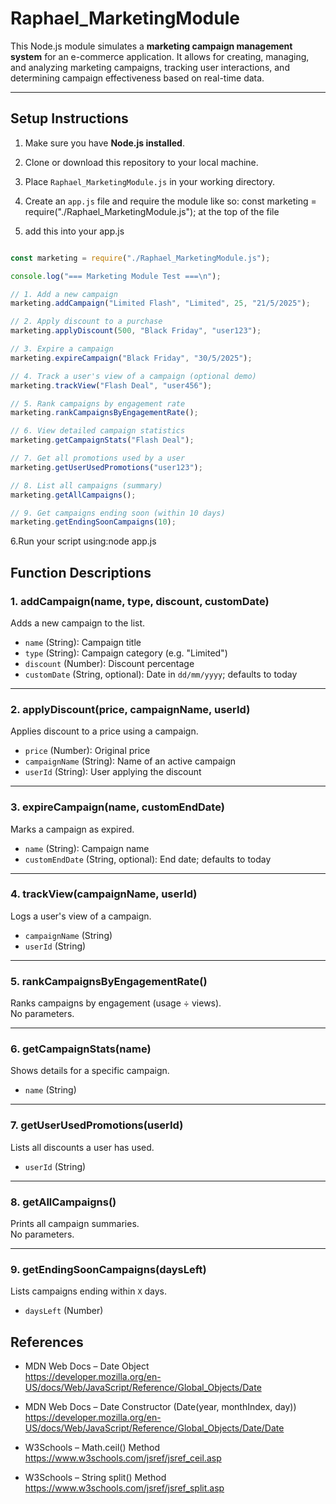 


# Raphael_MarketingModule

This Node.js module simulates a **marketing campaign management system** for an e-commerce application. It allows for creating, managing, and analyzing marketing campaigns, tracking user interactions, and determining campaign effectiveness based on real-time data.

---

##  Setup Instructions

1. Make sure you have **Node.js installed**.
2. Clone or download this repository to your local machine.
3. Place `Raphael_MarketingModule.js` in your working directory.
4. Create an `app.js` file and require the module like so:
const marketing = require("./Raphael_MarketingModule.js");
at the top of the file 

5. add this into your app.js 
```js

const marketing = require("./Raphael_MarketingModule.js");

console.log("=== Marketing Module Test ===\n");

// 1. Add a new campaign
marketing.addCampaign("Limited Flash", "Limited", 25, "21/5/2025");

// 2. Apply discount to a purchase
marketing.applyDiscount(500, "Black Friday", "user123");

// 3. Expire a campaign
marketing.expireCampaign("Black Friday", "30/5/2025");

// 4. Track a user's view of a campaign (optional demo)
marketing.trackView("Flash Deal", "user456");

// 5. Rank campaigns by engagement rate
marketing.rankCampaignsByEngagementRate();

// 6. View detailed campaign statistics
marketing.getCampaignStats("Flash Deal");

// 7. Get all promotions used by a user
marketing.getUserUsedPromotions("user123");

// 8. List all campaigns (summary)
marketing.getAllCampaigns();

// 9. Get campaigns ending soon (within 10 days)
marketing.getEndingSoonCampaigns(10);
``` 


6.Run your script using:node app.js


##  Function Descriptions

### 1. addCampaign(name, type, discount, customDate)
Adds a new campaign to the list.

- `name` (String): Campaign title
- `type` (String): Campaign category (e.g. "Limited")
- `discount` (Number): Discount percentage
- `customDate` (String, optional): Date in `dd/mm/yyyy`; defaults to today

---

### 2. applyDiscount(price, campaignName, userId)
Applies discount to a price using a campaign.

- `price` (Number): Original price
- `campaignName` (String): Name of an active campaign
- `userId` (String): User applying the discount

---

### 3. expireCampaign(name, customEndDate)
Marks a campaign as expired.

- `name` (String): Campaign name
- `customEndDate` (String, optional): End date; defaults to today

---

### 4. trackView(campaignName, userId)
Logs a user's view of a campaign.

- `campaignName` (String)
- `userId` (String)

---

### 5. rankCampaignsByEngagementRate()
Ranks campaigns by engagement (usage ÷ views).  
No parameters.

---

### 6. getCampaignStats(name)
Shows details for a specific campaign.

- `name` (String)

---

### 7. getUserUsedPromotions(userId)
Lists all discounts a user has used.

- `userId` (String)

---

### 8. getAllCampaigns()
Prints all campaign summaries.  
No parameters.

---

### 9. getEndingSoonCampaigns(daysLeft)
Lists campaigns ending within `X` days.

- `daysLeft` (Number)


## References

- MDN Web Docs – Date Object  
  https://developer.mozilla.org/en-US/docs/Web/JavaScript/Reference/Global_Objects/Date

- MDN Web Docs – Date Constructor (Date(year, monthIndex, day))  
  https://developer.mozilla.org/en-US/docs/Web/JavaScript/Reference/Global_Objects/Date/Date

- W3Schools – Math.ceil() Method  
  https://www.w3schools.com/jsref/jsref_ceil.asp

- W3Schools – String split() Method  
  https://www.w3schools.com/jsref/jsref_split.asp
